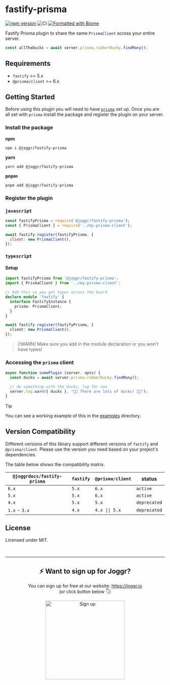 # fastify-prisma

[![npm version](https://img.shields.io/npm/v/%40joggr/fastify-prisma)](https://www.npmjs.com/package/@joggr/fastify-prisma)
![CI](https://github.com/joggrdocs/fastify-prisma/workflows/CI/badge.svg)
[![Formatted with Biome](https://img.shields.io/badge/Formatted_with-Biome-60a5fa?style=flat&logo=biome)](https://biomejs.dev/)

Fastify Prisma plugin to share the same `PrismaClient` across your entire server.

```typescript
const allTheDucks = await server.prisma.rubberDucky.findMany();
```

## Requirements

- `fastify` >= 5.x
- `@prisma/client` >= 6.x

## Getting Started

Before using this plugin you will need to have [`prisma`](https://www.prisma.io/docs/getting-started) set up. Once you are all set with `prisma` install the package and register the plugin on your server.

### Install the package

**npm**

```shell
npm i @joggr/fastify-prisma
```

**yarn**

```shell
yarn add @joggr/fastify-prisma
```

**pnpm**

```shell
pnpm add @joggr/fastify-prisma
```

### Register the plugin

### `javascript`

```javascript
const fastifyPrisma = require('@joggr/fastify-prisma');
const { PrismaClient } = require('../my-prisma-client');

await fastify.register(fastifyPrisma, {
  client: new PrismaClient(),
});
```

### `typescript`

#### Setup

```typescript
import fastifyPrisma from '@joggr/fastify-prisma';
import { PrismaClient } from '../my-prisma-client';

// Add this so you get types across the board
declare module 'fastify' {
  interface FastifyInstance {
    prisma: PrismaClient;
  }
}

await fastify.register(fastifyPrisma, {
  client: new PrismaClient(),
});
```

>[!WARN]
> Make sure you add in the module declaration or you won't have types!

### Accessing the `prisma` client

```typescript
async function somePlugin (server, opts) {
  const ducks = await server.prisma.rubberDucky.findMany();

  // do something with the ducks, log for now
  server.log.warn({ ducks }, "🐥🐥 There are lots of ducks! 🐥🐥");
}
```

> [!TIP]
> You can see a working example of this in the [examples](./examples) directory.

## Version Compatibility

Different versions of this library support different versions of `fastify` and `@prisma/client`. Please use the version you need based on your project's dependencies.

The table below shows the compatibility matrix.

| `@joggrdocs/fastify-prisma` | `fastify` | `@prisma/client`  | status       |
| ---------------------------- | --------- | ---------------- | ------------ |
| `6.x`                        | `5.x`     | `6.x`            | `active`     |
| `5.x`                        | `5.x`     | `6.x`            | `active`     |
| `4.x`                        | `5.x`     | `5.x`            | `deprecated` |
| `1.x` - `3.x`                | `4.x`     | `4.x \|\| 5.x`   | `deprecated` |

## License

Licensed under MIT.

<!-- sign up footer -->
<br>
<hr>
<h2 align="center">
   ⚡️ Want to sign up for Joggr?
</h2>
<p align="center">
    You can sign up for free at our website:  <a href="https://www.joggr.io/signup?utm_source=github&utm_medium=org-readme&utm_campaign=static-docs">https://joggr.io</a><br>
    (or click button below 👇)
</p>
<p align="center">
  <a href="https://www.joggr.io/signup?utm_source=github&utm_medium=org-readme&utm_campaign=static-docs">
    <img src="https://assets.joggr.io/github/badges/signup-badge.svg" width="250px" alt="Sign up" />
  </a>
</p>
<br>

